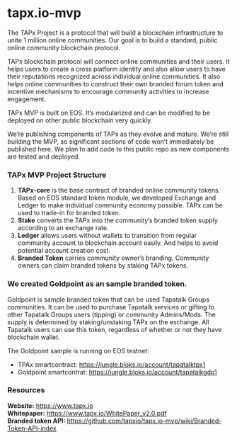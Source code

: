 # tapx.io-mvp
The TAPx Project is a protocol that will build a blockchain infrastructure to unite 1 million online communities. Our goal is to build a standard, public online community blockchain protocol.

TAPx blockchain protocol will connect online communities and their users. It helps users to create a cross platform identity and also allow users to have their reputations recognized across individual online communities. It also helps online communities to construct their own branded forum token and incentive mechanisms to encourage community activities to increase engagement.

TAPx MVP is built on EOS.  It’s modularized and can be modified to be deployed on other public blockchain very quickly.

We’re publishing components of TAPx as they evolve and mature. We’re still building the MVP, so significant sections of code won’t immediately be published here. We plan to add code to this public repo as new components are tested and deployed.

### TAPx MVP Project Structure
  1. **TAPx-core** is the base contract of branded online community tokens. Based on EOS standard token module, we developed Exchange and Ledger to make individual community economy possible. TAPx can be used to trade-in for branded token.
  2. **Stake** converts the TAPx into the community’s branded token supply according to an exchange rate.
  3. **Ledger** allows users without wallets to transition from regular community account to blockchain account easily. And helps to avoid potential account creation cost.
  4. **Branded Token** carries community owner’s branding. Community owners can claim branded tokens by staking TAPx tokens.

### We created Goldpoint as an sample branded token.

Goldpoint is sample branded token that can be used  Tapatalk Groups communities.  It can be used to purchase Tapatalk services or gifting to other Tapatalk Groups users (tipping) or community Admins/Mods. The supply is determined by staking/unstaking TAPx on the exchange. All Tapatalk users can use this token, regardless of whether or not they have blockchain wallet.

The Goldpoint sample is running on EOS testnet:    
  - TPAx smartcontract: https://jungle.bloks.io/account/tapatalktpx1   
  - Goldpoint smartcontrat: https://jungle.bloks.io/account/tapatalkgdp1    

### Resources
  **Website:**     https://www.tapx.io    
  **Whitepaper:**  https://www.tapx.io/WhitePaper_v2.0.pdf   
  **Branded token API:**  https://github.com/tapxio/tapx.io-mvp/wiki/Branded-Token-API-index
